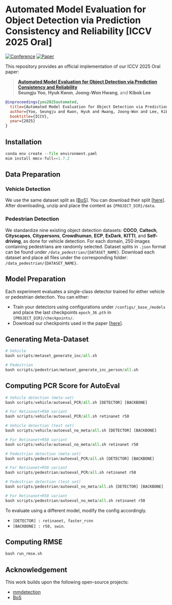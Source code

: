 # Automated Model Evaluation for Object Detection via Prediction Consistency and Reliability [ICCV 2025 Oral]

[![Conference](https://img.shields.io/badge/ICCV-2025%20Oral-0b5fff.svg)]()
[![Paper](https://img.shields.io/badge/Paper-arXiv-4b9e5d.svg)](https://arxiv.org/abs/2508.12082)

This repository provides an official implementation of our ICCV 2025 Oral paper:
> [**Automated Model Evaluation for Object Detection via Prediction Consistency and Reliability**](https://arxiv.org/abs/2508.12082)  
> **Seungju Yoo**, **Hyuk Kwon**, **Joong-Won Hwang**, and **Kibok Lee**

```BibTeX
@inproceedings{yoo2025automated,
  title={Automated Model Evaluation for Object Detection via Prediction Consistency and Reliability},
  author={Yoo, Seungju and Kwon, Hyuk and Hwang, Joong-Won and Lee, Kibok},
  booktitle={ICCV},
  year={2025}
}
```

## Installation
```python
conda env create --file environment.yaml
mim install mmcv-full==1.7.2
```

## Data Preparation
### Vehicle Detection
We use the same dataset split as [[BoS](https://github.com/YangYangGirl/BoS)].
You can download their split [[here](https://drive.google.com/file/d/1bs1y04q_0VeSDTnex0i94gzK8vGXdx5r/view?usp=sharing)].
After downloading, unzip and place the content as `{PROJECT_DIR}/data`.

### Pedestrian Detection
We standardize nine existing object detection datasets: **COCO**, **Caltech**, **Cityscapes**, **Citypersons**, **Crowdhuman**, **ECP**, **ExDark**, **KITTI**, and **Self-driving**, as done for vehicle detection.
For each domain, 250 images containing pedestrians are randomly selected. Dataset splits in `.json` format can be found under `/data_pedestrian/{DATASET_NAME}`.
Download each dataset and place all files under the corresponding folder: `/data_pedestrian/{DATASET_NAME}`.

## Model Preparation
Each experiment evaluates a single-class detector trained for either vehicle or pedestrian detection.
You can either:
* Train your detectors using configurations under `/configs/_base_/models` and place the last checkpoints `epoch_36.pth` in `{PROJECT_DIR}/checkpoints/`.
* Download our checkpoints used in the paper [[here](https://www.dropbox.com/scl/fo/d4oejv2cok1iegepwa3ty/AH0Xg-63VD-A4bqQHkKJLiU?rlkey=a7z8lifwocd2kabi6hrok9e5r&st=uaeilotw&dl=0)].

## Generating Meta-Dataset
```python
# Vehicle 
bash scripts/metaset_generate_inc/all.sh

# Pedestrian
bash scripts/pedestrian/metaset_generate_inc_person/all.sh
```

## Computing PCR Score for AutoEval

```python
# Vehicle detection (meta-set)
bash scripts/vehicle/autoeval_PCR/all.sh [DETECTOR] [BACKBONE]

# For Retinanet+R50 variant
bash scripts/vehicle/autoeval_PCR/all.sh retinanet r50

# Vehicle detection (test set)
bash scripts/vehicle/autoeval_no_meta/all.sh [DETECTOR] [BACKBONE]

# For Retinanet+R50 variant
bash scripts/vehicle/autoeval_no_meta/all.sh retinanet r50

# Pedestrian detection (meta-set)
bash scripts/pedestrian/autoeval_PCR/all.sh [DETECTOR] [BACKBONE]

# For Retinanet+R50 variant
bash scripts/pedestrian/autoeval_PCR/all.sh retinanet r50

# Pedestrian detection (test set)
bash scripts/pedestrian/autoeval_no_meta/all.sh [DETECTOR] [BACKBONE]

# For Retinanet+R50 variant
bash scripts/pedestrian/autoeval_no_meta/all.sh retinanet r50
```
To evaluate using a different model, modify the config accordingly.

* `[DETECTOR] : retinanet, faster_rcnn`
* `[BACKBONE] : r50, swin`.

## Computing RMSE
```python
bash run_rmse.sh
```

## Acknowledgement
This work builds upon the following open-source projects:
* [mmdetection](https://github.com/open-mmlab/mmdetection)
* [BoS](https://github.com/YangYangGirl/BoS)
